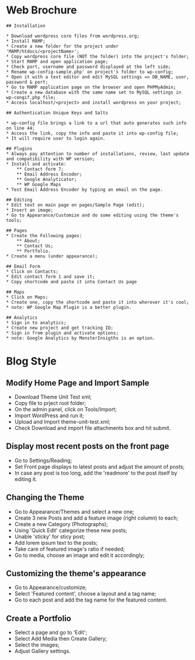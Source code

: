 # Web Brochure

    ## Installation

    * Download wordpress core files from wordpress.org;
    * Install MAMP;
    * Create a new folder for the project under 'MAMP/htdocs/<projectName>';
    * Copy wordpress core file (NOT the folder) into the project's folder;
    * Start MAMP and open application page;
    * Check port, username and password displayed at the left side;
    * Rename wp-config-sample.php' on project's folder to wp-config;
    * Open it with a text editor and edit MySQL settings => DB_NAME, user, password & port;
    * Go to MAMP application page on the browser and open PHPMyAdmin;
    * Create a new database with the same name set to MySQL settings in wp-congif.php file;
    * Access localhost/<project> and install wordpress on your project;

    ## Authentication Unique Keys and Salts

    * wp-config file brings a link to a url that auto generates such info on line 44;
    * Access the link, copy the info and paste it into wp-config file;
    * It will require user to login again.

    ## Plugins
    * Always pay attention to number of installations, review, last update and compatibility with WP version;
    * Install and activate:
        ** Contact form 7;
        ** Email Address Encoder;
        ** Google Analyticator;
        ** WP Google Maps
    * Test Email Address Encoder by typing an email on the page.

    ## Editing
    * Edit text on main page on pages/Sample Page (edit);
    * Insert an image;
    * Go to Appearance/Customize and do some editing using the theme's tools;

    ## Pages
    * Create the Following pages:
        ** About;
        ** Contact Us;
        ** Portfolio.
    * Create a menu (under appearance);

    ## Email Form
    * Click on Contacts;
    * Edit contact form 1 and save it;
    * Copy shortcode and paste it into Contact Us page

    ## Maps
    * Click on Maps;
    * Create one, copy the shortcode and paste it into wherever it's cool;
    * note: WP Google Map Plugin is a better plugin.

    ## Analytics
    * Sign in to analytics;
    * Create new project and get tracking ID;
    * Sign in from plugin and activate options;
    * note: Google Analytics by MonsterInsigths is an option.

# Blog Style
## Modify Home Page and Import Sample
* Download Theme Unit Test xml;
* Copy file to prject root folder;
* On the admin panel, click on Tools/Import;
* Import WordPress and run it;
* Upload and Import theme-unit-test.xml;
* Check Download and import file attachments box and hit submit.

## Display most recent posts on the front page
* Go to Settings/Reading;
* Set Front page displays to latest posts and adjust the amount of posts;
* In case any post is too long, add the 'readmore' to the post itself by editing it.

## Changing the Theme
* Go to Appearance/Themes and select a new one;
* Create 3 new Posts and add a feature image (right column) to each;
* Create a new Category (Photographs);
* Using 'Quick Edit' categorize these new posts;
* Unable 'sticky' for sticy post;
* Add lorem ipsum text to the posts;
* Take care of featured image's ratio if needed;
* Go to media, choose an image and edit it accordingly;

## Customizing the theme's appearance
* Go to Appearance/customize;
* Select 'Featured content', choose a layout and a tag name;
* Go to each post and add the tag name for the featured content.

## Create a Portfolio
* Select a page and go to 'Edit';
* Select Add Media then Create Gallery;
* Select the images;
* Adjust Gallery settings.
